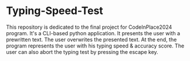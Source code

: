 # Typing-Speed-Test
This repository is dedicated to the final project for CodeInPlace2024 program. It's a CLI-based python application. It presents the user with a prewritten text. The user overwrites the presented text. At the end, the program represents the user with his typing speed &amp; accuracy score. The user can also abort the typing test by pressing the escape key.
